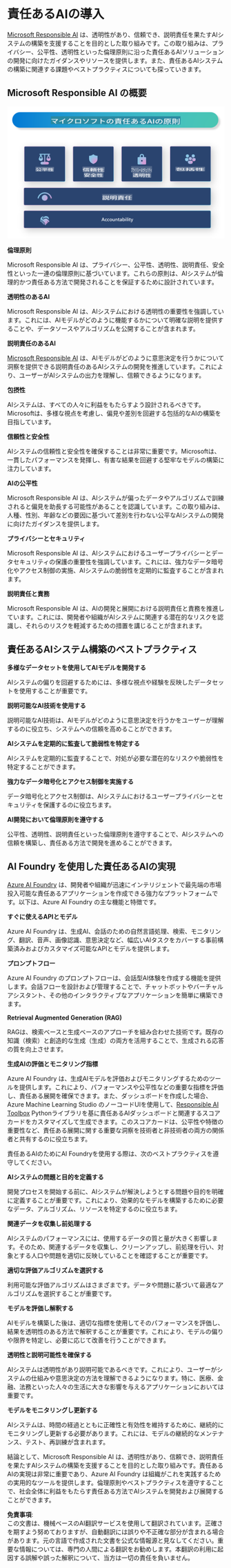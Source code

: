 # **責任あるAIの導入**

[Microsoft Responsible AI](https://www.microsoft.com/ai/responsible-ai?WT.mc_id=aiml-138114-kinfeylo) は、透明性があり、信頼でき、説明責任を果たすAIシステムの構築を支援することを目的とした取り組みです。この取り組みは、プライバシー、公平性、透明性といった倫理原則に沿った責任あるAIソリューションの開発に向けたガイダンスやリソースを提供します。また、責任あるAIシステムの構築に関連する課題やベストプラクティスについても探っていきます。

## Microsoft Responsible AI の概要

![RAIPrinciples](../../../../../translated_images/RAIPrinciples.e40f2a169a854832e885ce2659f3a913cfb393fa59b595ed57cfae9119694eb7.ja.png)

**倫理原則**

Microsoft Responsible AI は、プライバシー、公平性、透明性、説明責任、安全性といった一連の倫理原則に基づいています。これらの原則は、AIシステムが倫理的かつ責任ある方法で開発されることを保証するために設計されています。

**透明性のあるAI**

Microsoft Responsible AI は、AIシステムにおける透明性の重要性を強調しています。これには、AIモデルがどのように機能するかについて明確な説明を提供することや、データソースやアルゴリズムを公開することが含まれます。

**説明責任のあるAI**

[Microsoft Responsible AI](https://www.microsoft.com/ai/responsible-ai?WT.mc_id=aiml-138114-kinfeylo) は、AIモデルがどのように意思決定を行うかについて洞察を提供できる説明責任のあるAIシステムの開発を推進しています。これにより、ユーザーがAIシステムの出力を理解し、信頼できるようになります。

**包摂性**

AIシステムは、すべての人々に利益をもたらすよう設計されるべきです。Microsoftは、多様な視点を考慮し、偏見や差別を回避する包括的なAIの構築を目指しています。

**信頼性と安全性**

AIシステムの信頼性と安全性を確保することは非常に重要です。Microsoftは、一貫したパフォーマンスを発揮し、有害な結果を回避する堅牢なモデルの構築に注力しています。

**AIの公平性**

Microsoft Responsible AI は、AIシステムが偏ったデータやアルゴリズムで訓練されると偏見を助長する可能性があることを認識しています。この取り組みは、人種、性別、年齢などの要因に基づいて差別を行わない公平なAIシステムの開発に向けたガイダンスを提供します。

**プライバシーとセキュリティ**

Microsoft Responsible AI は、AIシステムにおけるユーザープライバシーとデータセキュリティの保護の重要性を強調しています。これには、強力なデータ暗号化やアクセス制御の実施、AIシステムの脆弱性を定期的に監査することが含まれます。

**説明責任と責務**

Microsoft Responsible AI は、AIの開発と展開における説明責任と責務を推進しています。これには、開発者や組織がAIシステムに関連する潜在的なリスクを認識し、それらのリスクを軽減するための措置を講じることが含まれます。

## 責任あるAIシステム構築のベストプラクティス

**多様なデータセットを使用してAIモデルを開発する**

AIシステムの偏りを回避するためには、多様な視点や経験を反映したデータセットを使用することが重要です。

**説明可能なAI技術を使用する**

説明可能なAI技術は、AIモデルがどのように意思決定を行うかをユーザーが理解するのに役立ち、システムへの信頼を高めることができます。

**AIシステムを定期的に監査して脆弱性を特定する**

AIシステムを定期的に監査することで、対処が必要な潜在的なリスクや脆弱性を特定することができます。

**強力なデータ暗号化とアクセス制御を実施する**

データ暗号化とアクセス制御は、AIシステムにおけるユーザープライバシーとセキュリティを保護するのに役立ちます。

**AI開発において倫理原則を遵守する**

公平性、透明性、説明責任といった倫理原則を遵守することで、AIシステムへの信頼を構築し、責任ある方法で開発を進めることができます。

## AI Foundry を使用した責任あるAIの実現

[Azure AI Foundry](https://ai.azure.com?WT.mc_id=aiml-138114-kinfeylo) は、開発者や組織が迅速にインテリジェントで最先端の市場投入可能な責任あるアプリケーションを作成できる強力なプラットフォームです。以下は、Azure AI Foundry の主な機能と特徴です。

**すぐに使えるAPIとモデル**

Azure AI Foundry は、生成AI、会話のための自然言語処理、検索、モニタリング、翻訳、音声、画像認識、意思決定など、幅広いAIタスクをカバーする事前構築済みおよびカスタマイズ可能なAPIとモデルを提供します。

**プロンプトフロー**

Azure AI Foundry のプロンプトフローは、会話型AI体験を作成する機能を提供します。会話フローを設計および管理することで、チャットボットやバーチャルアシスタント、その他のインタラクティブなアプリケーションを簡単に構築できます。

**Retrieval Augmented Generation (RAG)**

RAGは、検索ベースと生成ベースのアプローチを組み合わせた技術です。既存の知識（検索）と創造的な生成（生成）の両方を活用することで、生成される応答の質を向上させます。

**生成AIの評価とモニタリング指標**

Azure AI Foundry は、生成AIモデルを評価およびモニタリングするためのツールを提供します。これにより、パフォーマンスや公平性などの重要な指標を評価し、責任ある展開を確保できます。また、ダッシュボードを作成した場合、Azure Machine Learning Studio のノーコードUIを使用して、[Responsible AI Toolbox](https://responsibleaitoolbox.ai/?WT.mc_id=aiml-138114-kinfeylo) Pythonライブラリを基に責任あるAIダッシュボードと関連するスコアカードをカスタマイズして生成できます。このスコアカードは、公平性や特徴の重要性など、責任ある展開に関する重要な洞察を技術者と非技術者の両方の関係者と共有するのに役立ちます。

責任あるAIのためにAI Foundryを使用する際は、次のベストプラクティスを遵守してください。

**AIシステムの問題と目的を定義する**

開発プロセスを開始する前に、AIシステムが解決しようとする問題や目的を明確に定義することが重要です。これにより、効果的なモデルを構築するために必要なデータ、アルゴリズム、リソースを特定するのに役立ちます。

**関連データを収集し前処理する**

AIシステムのパフォーマンスには、使用するデータの質と量が大きく影響します。そのため、関連するデータを収集し、クリーンアップし、前処理を行い、対象とする人口や問題を適切に反映していることを確認することが重要です。

**適切な評価アルゴリズムを選択する**

利用可能な評価アルゴリズムはさまざまです。データや問題に基づいて最適なアルゴリズムを選択することが重要です。

**モデルを評価し解釈する**

AIモデルを構築した後は、適切な指標を使用してそのパフォーマンスを評価し、結果を透明性のある方法で解釈することが重要です。これにより、モデルの偏りや限界を特定し、必要に応じて改善を行うことができます。

**透明性と説明可能性を確保する**

AIシステムは透明性があり説明可能であるべきです。これにより、ユーザーがシステムの仕組みや意思決定の方法を理解できるようになります。特に、医療、金融、法務といった人々の生活に大きな影響を与えるアプリケーションにおいては重要です。

**モデルをモニタリングし更新する**

AIシステムは、時間の経過とともに正確性と有効性を維持するために、継続的にモニタリングし更新する必要があります。これには、モデルの継続的なメンテナンス、テスト、再訓練が含まれます。

結論として、Microsoft Responsible AI は、透明性があり、信頼でき、説明責任を果たすAIシステムの構築を支援することを目的とした取り組みです。責任あるAIの実現は非常に重要であり、Azure AI Foundry は組織がこれを実践するための実用的なツールを提供します。倫理原則やベストプラクティスを遵守することで、社会全体に利益をもたらす責任ある方法でAIシステムを開発および展開することができます。

**免責事項**:  
この文書は、機械ベースのAI翻訳サービスを使用して翻訳されています。正確さを期すよう努めておりますが、自動翻訳には誤りや不正確な部分が含まれる場合があります。元の言語で作成された文書を公式な情報源と見なしてください。重要な情報については、専門の人間による翻訳をお勧めします。本翻訳の利用に起因する誤解や誤った解釈について、当方は一切の責任を負いません。